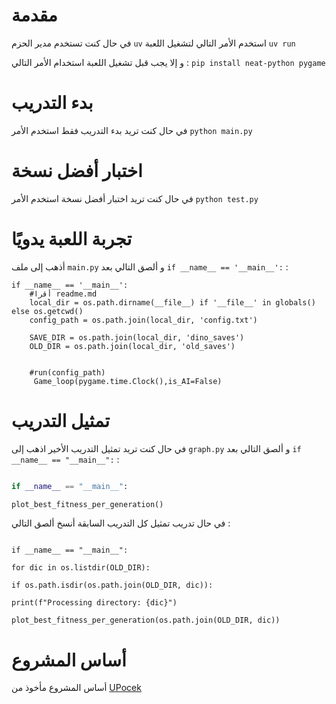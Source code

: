 # مقدمة
في حال كنت تستخدم مدير الحزم `uv` استخدم الأمر التالي لتشغيل اللعبة 
`uv run`

و إلا يجب قبل تشغيل اللعبة استخدام الأمر التالي : 
`pip install neat-python pygame`

# بدء التدريب

في حال كنت تريد بدء التدريب فقط استخدم الأمر `python main.py`

# اختبار أفضل نسخة

في حال كنت تريد اختبار أفضل نسخة استخدم الأمر `python test.py`

# تجربة اللعبة يدويًا

أذهب إلى ملف `main.py` و ألصق التالي بعد `if __name__ == '__main__':` :

```
if __name__ == '__main__':
    #أقرا readme.md
    local_dir = os.path.dirname(__file__) if '__file__' in globals() else os.getcwd()
    config_path = os.path.join(local_dir, 'config.txt')

    SAVE_DIR = os.path.join(local_dir, 'dino_saves')
    OLD_DIR = os.path.join(local_dir, 'old_saves')


    #run(config_path)
     Game_loop(pygame.time.Clock(),is_AI=False)
```

# تمثيل التدريب

في حال كنت تريد تمثيل التدريب الأخير اذهب إلى `graph.py` و ألصق التالي بعد `if __name__ == "__main__":` :

```python

if __name__ == "__main__":

plot_best_fitness_per_generation()

```

في حال تدريب تمثيل كل التدريب السابقة أنسخ ألصق التالي :

```

if __name__ == "__main__":

for dic in os.listdir(OLD_DIR):

if os.path.isdir(os.path.join(OLD_DIR, dic)):

print(f"Processing directory: {dic}")

plot_best_fitness_per_generation(os.path.join(OLD_DIR, dic))

```



# أساس المشروع 
أساس المشروع مأخوذ من [UPocek](https://github.com/UPocek/Dinosaur_Game_AI/tree/main)

